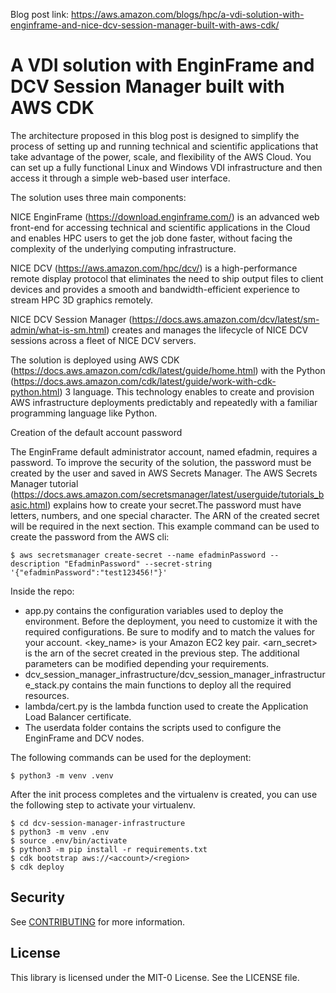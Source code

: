 
Blog post link: https://aws.amazon.com/blogs/hpc/a-vdi-solution-with-enginframe-and-nice-dcv-session-manager-built-with-aws-cdk/

# A VDI solution with EnginFrame and DCV Session Manager built with AWS CDK

The architecture proposed in this blog post is designed to simplify the process of setting up and running technical and scientific applications that take advantage of the power, scale, and flexibility of the AWS Cloud. You can set up a fully functional Linux and Windows VDI infrastructure and then access it through a simple web-based user interface.

The solution uses three main components:

NICE EnginFrame (https://download.enginframe.com/) is an advanced web front-end for accessing technical and scientific applications in the Cloud and enables HPC users to get the job done faster, without facing the complexity of the underlying computing infrastructure.

NICE DCV (https://aws.amazon.com/hpc/dcv/) is a high-performance remote display protocol that eliminates the need to ship output files to client devices and provides a smooth and bandwidth-efficient experience to stream HPC 3D graphics remotely.

NICE DCV Session Manager (https://docs.aws.amazon.com/dcv/latest/sm-admin/what-is-sm.html) creates and manages the lifecycle of NICE DCV sessions across a fleet of NICE DCV servers.

The solution is deployed using AWS CDK (https://docs.aws.amazon.com/cdk/latest/guide/home.html)  with the Python (https://docs.aws.amazon.com/cdk/latest/guide/work-with-cdk-python.html) 3 language. This technology enables to create and provision AWS infrastructure deployments predictably and repeatedly  with a familiar programming language like Python.

Creation of the default account password

The EnginFrame default administrator account, named efadmin, requires a password. To improve the security of the solution, the password must be created by the user and saved in AWS Secrets Manager. The AWS Secrets Manager tutorial (https://docs.aws.amazon.com/secretsmanager/latest/userguide/tutorials_basic.html) explains how to create your secret.The password must have letters, numbers, and one special character. The ARN of the created secret will be required in the next section.
This example command can be used to create the password from the AWS cli:
```
$ aws secretsmanager create-secret --name efadminPassword --description "EfadminPassword" --secret-string '{"efadminPassword":"test123456!"}' 
```

Inside the repo:

 * app.py contains the configuration variables used to deploy the environment. Before the deployment, you need to customize it with the required configurations. Be sure to modify <region> and <account> to match the values for your account. <key_name> is your Amazon EC2 key pair. <arn_secret> is the arn of the secret created in the previous step. The additional parameters can be modified depending your requirements.
 * dcv_session_manager_infrastructure/dcv_session_manager_infrastructure_stack.py contains the main functions to deploy all the required resources.
 * lambda/cert.py is the lambda function used to create the Application Load Balancer  certificate. 
 * The userdata folder contains the scripts used to configure the EnginFrame and DCV nodes. 




The following commands can be used for the deployment:

```
$ python3 -m venv .venv
```

After the init process completes and the virtualenv is created, you can use the following
step to activate your virtualenv.

```
$ cd dcv-session-manager-infrastructure
$ python3 -m venv .env
$ source .env/bin/activate
$ python3 -m pip install -r requirements.txt
$ cdk bootstrap aws://<account>/<region>
$ cdk deploy
```

## Security

See [CONTRIBUTING](CONTRIBUTING.md#security-issue-notifications) for more information.

## License

This library is licensed under the MIT-0 License. See the LICENSE file.

